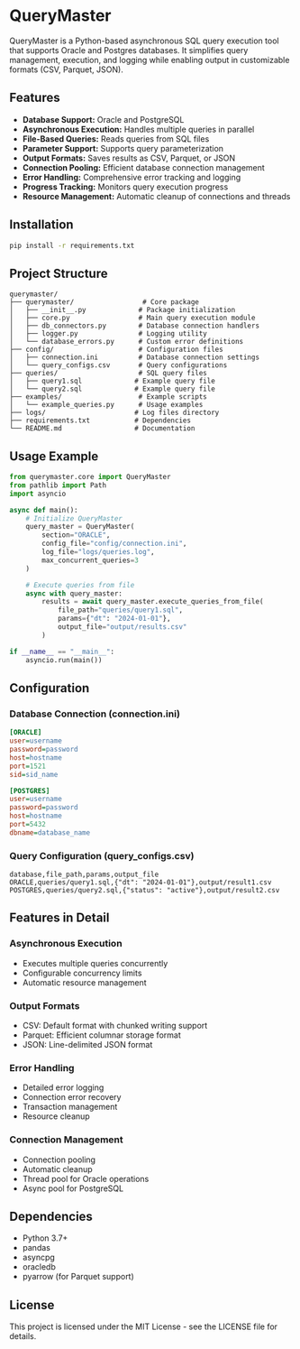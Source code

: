 # QueryMaster

QueryMaster is a Python-based asynchronous SQL query execution tool that supports Oracle and Postgres databases. It simplifies query management, execution, and logging while enabling output in customizable formats (CSV, Parquet, JSON).

## Features

- **Database Support:** Oracle and PostgreSQL
- **Asynchronous Execution:** Handles multiple queries in parallel
- **File-Based Queries:** Reads queries from SQL files
- **Parameter Support:** Supports query parameterization
- **Output Formats:** Saves results as CSV, Parquet, or JSON
- **Connection Pooling:** Efficient database connection management
- **Error Handling:** Comprehensive error tracking and logging
- **Progress Tracking:** Monitors query execution progress
- **Resource Management:** Automatic cleanup of connections and threads

## Installation

```bash
pip install -r requirements.txt
```

## Project Structure

```plaintext
querymaster/
├── querymaster/                 # Core package
│   ├── __init__.py             # Package initialization
│   ├── core.py                 # Main query execution module
│   ├── db_connectors.py        # Database connection handlers
│   ├── logger.py               # Logging utility
│   └── database_errors.py      # Custom error definitions
├── config/                     # Configuration files
│   ├── connection.ini          # Database connection settings
│   └── query_configs.csv       # Query configurations
├── queries/                    # SQL query files
│   ├── query1.sql             # Example query file
│   └── query2.sql             # Example query file
├── examples/                   # Example scripts
│   └── example_queries.py      # Usage examples
├── logs/                      # Log files directory
├── requirements.txt           # Dependencies
└── README.md                  # Documentation
```

## Usage Example

```python
from querymaster.core import QueryMaster
from pathlib import Path
import asyncio

async def main():
    # Initialize QueryMaster
    query_master = QueryMaster(
        section="ORACLE",
        config_file="config/connection.ini",
        log_file="logs/queries.log",
        max_concurrent_queries=3
    )

    # Execute queries from file
    async with query_master:
        results = await query_master.execute_queries_from_file(
            file_path="queries/query1.sql",
            params={"dt": "2024-01-01"},
            output_file="output/results.csv"
        )

if __name__ == "__main__":
    asyncio.run(main())
```

## Configuration

### Database Connection (connection.ini)
```ini
[ORACLE]
user=username
password=password
host=hostname
port=1521
sid=sid_name

[POSTGRES]
user=username
password=password
host=hostname
port=5432
dbname=database_name
```

### Query Configuration (query_configs.csv)
```csv
database,file_path,params,output_file
ORACLE,queries/query1.sql,{"dt": "2024-01-01"},output/result1.csv
POSTGRES,queries/query2.sql,{"status": "active"},output/result2.csv
```

## Features in Detail

### Asynchronous Execution
- Executes multiple queries concurrently
- Configurable concurrency limits
- Automatic resource management

### Output Formats
- CSV: Default format with chunked writing support
- Parquet: Efficient columnar storage format
- JSON: Line-delimited JSON format

### Error Handling
- Detailed error logging
- Connection error recovery
- Transaction management
- Resource cleanup

### Connection Management
- Connection pooling
- Automatic cleanup
- Thread pool for Oracle operations
- Async pool for PostgreSQL

## Dependencies

- Python 3.7+
- pandas
- asyncpg
- oracledb
- pyarrow (for Parquet support)

## License

This project is licensed under the MIT License - see the LICENSE file for details.
